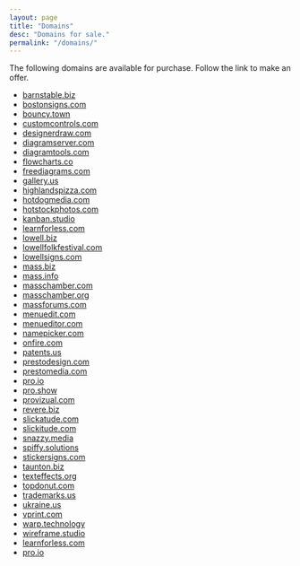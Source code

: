 ```yaml
---
layout: page
title: "Domains"
desc: "Domains for sale."
permalink: "/domains/"
---
```


<div class="teaser b60">The following domains are available for purchase.  Follow the link to make an offer.</div>

<ul>
<li><a target="_blank" href="">barnstable.biz</a> <a href="http://barnstable.biz"> </a></li>
<li><a target="_blank" href="">bostonsigns.com</a></li>
<li><a target="_blank" href="">bouncy.town</a></li>
<li><a target="_blank" href="">customcontrols.com</a></li>
<li><a target="_blank" href="">designerdraw.com</a></li>
<li><a target="_blank" href="">diagramserver.com</a></li>
<li><a target="_blank" href="">diagramtools.com</a></li>
<li><a target="_blank" href="">flowcharts.co</a></li>
<li><a target="_blank" href="">freediagrams.com</a></li>
<li><a target="_blank" href="">gallery.us</a></li>
<li><a target="_blank" href="">highlandspizza.com</a></li>
<li><a target="_blank" href="">hotdogmedia.com</a></li>
<li><a target="_blank" href="">hotstockphotos.com</a></li>
<li><a target="_blank" href="">kanban.studio</a></li>
<li><a target="_blank" href="">learnforless.com</a></li>
<li><a target="_blank" href="">lowell.biz</a></li>
<li><a target="_blank" href="">lowellfolkfestival.com</a></li>
<li><a target="_blank" href="">lowellsigns.com</a></li>
<li><a target="_blank" href="">mass.biz</a></li>
<li><a target="_blank" href="">mass.info</a></li>
<li><a target="_blank" href="">masschamber.com</a></li>
<li><a target="_blank" href="">masschamber.org</a></li>
<li><a target="_blank" href="">massforums.com</a></li>
<li><a target="_blank" href="">menuedit.com</a></li>
<li><a target="_blank" href="">menueditor.com</a></li>
<li><a target="_blank" href="">namepicker.com</a></li>
<li><a target="_blank" href="">onfire.com</a></li>
<li><a target="_blank" href="">patents.us</a></li>
<li><a target="_blank" href="">prestodesign.com</a></li>
<li><a target="_blank" href="">prestomedia.com</a></li>
<li><a target="_blank" href="">pro.io</a></li>
<li><a target="_blank" href="">pro.show</a></li>
<li><a target="_blank" href="">provizual.com</a></li>
<li><a target="_blank" href="">revere.biz</a></li>
<li><a target="_blank" href="">slickatude.com</a></li>
<li><a target="_blank" href="">slickitude.com</a></li>
<li><a target="_blank" href="">snazzy.media</a></li>
<li><a target="_blank" href="">spiffy.solutions</a></li>
<li><a target="_blank" href="">stickersigns.com</a></li>
<li><a target="_blank" href="">taunton.biz</a></li>
<li><a target="_blank" href="">texteffects.org</a></li>
<li><a target="_blank" href="">topdonut.com</a></li>
<li><a target="_blank" href="">trademarks.us</a></li>
<li><a target="_blank" href="">ukraine.us</a></li>
<li><a target="_blank" href="">vprint.com</a></li>
<li><a target="_blank" href="">warp.technology</a></li>
<li><a target="_blank" href="">wireframe.studio</a></li>


<li><a target="_blank" href="https://docs.google.com/a/pro.graphics/forms/d/e/1FAIpQLSdQLpp3dF-iWtJwf1q2efawBo7sO9XBlpbMj8HnwNwaRHIJCw/viewform?entry.154939889=learnforless.com&entry.1727519984=$1,500&entry.999040602&entry.1471934515&entry.607741526">learnforless.com</a></li>

<li><a target="_blank" href="https://docs.google.com/a/pro.graphics/forms/d/e/1FAIpQLSdQLpp3dF-iWtJwf1q2efawBo7sO9XBlpbMj8HnwNwaRHIJCw/viewform?entry.154939889=pro.io&entry.1727519984=$15,000&entry.999040602&entry.1471934515&entry.607741526">pro.io</a>

<a href=""></a></li>

</ul>
